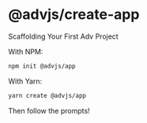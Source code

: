 # @advjs/create-app

Scaffolding Your First Adv Project

With NPM:

```sh
npm init @advjs/app
```

With Yarn:

```sh
yarn create @advjs/app
```

Then follow the prompts!
